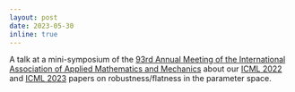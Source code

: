 ```yaml
---
layout: post
date: 2023-05-30
inline: true
---
```


A talk at a mini-symposium of the [93rd Annual Meeting of the International Association of Applied Mathematics and Mechanics](https://jahrestagung.gamm-ev.de/) about our [ICML 2022](https://arxiv.org/abs/2206.06232) and [ICML 2023](https://arxiv.org/abs/2302.07011) papers on robustness/flatness in the parameter space.
